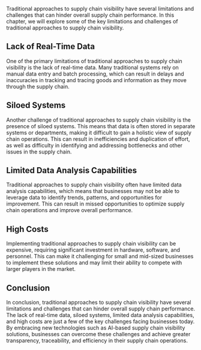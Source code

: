 
Traditional approaches to supply chain visibility have several limitations and challenges that can hinder overall supply chain performance. In this chapter, we will explore some of the key limitations and challenges of traditional approaches to supply chain visibility.

Lack of Real-Time Data
----------------------

One of the primary limitations of traditional approaches to supply chain visibility is the lack of real-time data. Many traditional systems rely on manual data entry and batch processing, which can result in delays and inaccuracies in tracking and tracing goods and information as they move through the supply chain.

Siloed Systems
--------------

Another challenge of traditional approaches to supply chain visibility is the presence of siloed systems. This means that data is often stored in separate systems or departments, making it difficult to gain a holistic view of supply chain operations. This can result in inefficiencies and duplication of effort, as well as difficulty in identifying and addressing bottlenecks and other issues in the supply chain.

Limited Data Analysis Capabilities
----------------------------------

Traditional approaches to supply chain visibility often have limited data analysis capabilities, which means that businesses may not be able to leverage data to identify trends, patterns, and opportunities for improvement. This can result in missed opportunities to optimize supply chain operations and improve overall performance.

High Costs
----------

Implementing traditional approaches to supply chain visibility can be expensive, requiring significant investment in hardware, software, and personnel. This can make it challenging for small and mid-sized businesses to implement these solutions and may limit their ability to compete with larger players in the market.

Conclusion
----------

In conclusion, traditional approaches to supply chain visibility have several limitations and challenges that can hinder overall supply chain performance. The lack of real-time data, siloed systems, limited data analysis capabilities, and high costs are just a few of the key challenges facing businesses today. By embracing new technologies such as AI-based supply chain visibility solutions, businesses can overcome these challenges and achieve greater transparency, traceability, and efficiency in their supply chain operations.
